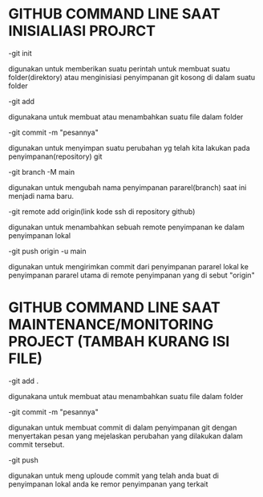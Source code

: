 # GITHUB COMMAND LINE SAAT INISIALIASI PROJRCT 

-git init 

digunakan untuk memberikan suatu perintah untuk membuat suatu folder(direktory) atau menginisiasi penyimpanan git kosong di dalam suatu folder

-git add 

digunakana untuk membuat atau menambahkan suatu file dalam folder

-git commit -m "pesannya"

digunakan untuk menyimpan suatu perubahan yg telah kita lakukan pada penyimpanan(repository) git 

-git branch -M main

digunakan untuk mengubah nama penyimpanan pararel(branch) saat ini menjadi nama baru.

-git remote add origin(link kode ssh di repository github)

digunakan untuk menambahkan sebuah remote penyimpanan ke dalam penyimpanan lokal

-git push origin -u main

digunakan untuk mengirimkan commit dari penyimpanan pararel lokal ke penyimpanan pararel utama di remote penyimpanan yang di sebut "origin"

# GITHUB COMMAND LINE SAAT MAINTENANCE/MONITORING PROJECT (TAMBAH KURANG ISI FILE)

-git add .

digunakana untuk membuat atau menambahkan suatu file dalam folder

-git commit -m "pesannya"

digunakan untuk membuat commit di dalam penyimpanan git dengan menyertakan pesan yang mejelaskan perubahan yang dilakukan dalam commit tersebut.

-git push

digunakan untuk meng uploude commit yang telah anda buat di penyimpanan lokal anda ke remor penyimpanan yang terkait